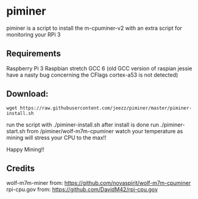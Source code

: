 
# piminer
piminer is a script to install the m-cpuminer-v2 with an extra script for monitoring your RPi 3

## Requirements
Raspberry Pi 3
Raspbian stretch
GCC 6 (old GCC version of raspian jessie have a nasty bug concerning the CFlags cortex-a53 is not detected)


## Download: 
```shell
wget https://raw.githubusercontent.com/jeezz/piminer/master/piminer-install.sh
```

run the script with ./piminer-install.sh
after install is done run ./piminer-start.sh from /piminer/wolf-m7m-cpuminer
watch your temperature as mining will stress your CPU to the max!!

Happy Mining!!

## Credits

wolf-m7m-miner from: https://github.com/novaspirit/wolf-m7m-cpuminer
rpi-cpu.gov from: https://github.com/DavidM42/rpi-cpu.gov
